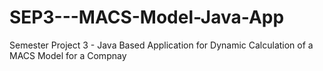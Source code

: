 # SEP3---MACS-Model-Java-App
Semester Project 3 - Java Based Application for Dynamic Calculation of a MACS Model for a Compnay
